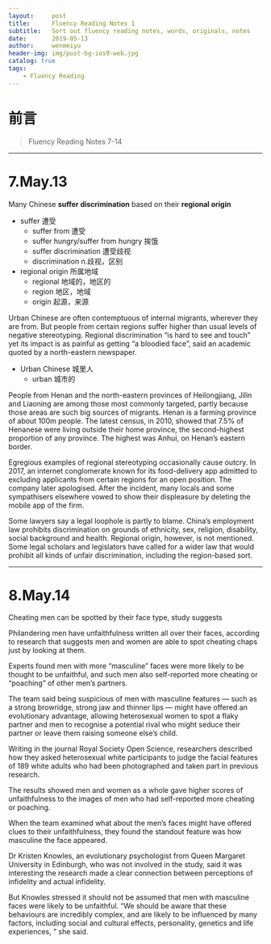```yaml
---
layout:     post
title:      Fluency Reading Notes 1
subtitle:   Sort out fluency reading notes, words, originals, notes
date:       2019-05-13
author:     wenmeiyu
header-img: img/post-bg-ios9-web.jpg
catalog: true
tags:
    - Fluency Reading
---
```

# 前言

>Fluency Reading Notes 7-14

---
# 7.May.13

Many Chinese **suffer discrimination** based on their **regional origin**
- suffer 遭受
	- suffer from 遭受
	- suffer hungry/suffer from hungry  挨饿
	- suffer discrimination 遭受歧视
	- discrimination n.歧视，区别
- regional origin 所属地域
	- regional  地域的，地区的
	- region  地区，地域
	- origin 起源，来源

Urban Chinese are often contemptuous of internal migrants, wherever they are from. But people from certain regions suffer higher than usual levels of negative stereotyping. Regional discrimination “is hard to see and touch” yet its impact is as painful as getting “a bloodied face”, said an academic quoted by a north-eastern newspaper.
- Urban Chinese 城里人
	- urban 城市的

People from Henan and the north-eastern provinces of Heilongjiang, Jilin and Liaoning are among those most commonly targeted, partly because those areas are such big sources of migrants. Henan is a farming province of about 100m people. The latest census, in 2010, showed that 7.5% of Henanese were living outside their home province, the second-highest proportion of any province. The highest was Anhui, on Henan’s eastern border.

Egregious examples of regional stereotyping occasionally cause outcry. In 2017, an internet conglomerate known for its food-delivery app admitted to excluding applicants from certain regions for an open position. The company later apologised. After the incident, many locals and some sympathisers elsewhere vowed to show their displeasure by deleting the mobile app of the firm.

Some lawyers say a legal loophole is partly to blame. China’s employment law prohibits discrimination on grounds of ethnicity, sex, religion, disability, social background and health. Regional origin, however, is not mentioned. Some legal scholars and legislators have called for a wider law that would prohibit all kinds of unfair discrimination, including the region-based sort.

---
# 8.May.14

Cheating men can be spotted by their face type, study suggests

Philandering men have unfaithfulness written all over their faces, according to research that suggests men and women are able to spot cheating chaps just by looking at them.

Experts found men with more “masculine” faces were more likely to be thought to be unfaithful, and such men also self-reported more cheating or “poaching” of other men’s partners.

The team said being suspicious of men with masculine features — such as a strong browridge, strong jaw and thinner lips — might have offered an evolutionary advantage, allowing heterosexual women to spot a flaky partner and men to recognise a potential rival who might seduce their partner or leave them raising someone else’s child.

Writing in the journal Royal Society Open Science, researchers described how they asked heterosexual white participants to judge the facial features of 189 white adults who had been photographed and taken part in previous research.

The results showed men and women as a whole gave higher scores of unfaithfulness to the images of men who had self-reported more cheating or poaching.

When the team examined what about the men’s faces might have offered clues to their unfaithfulness, they found the standout feature was how masculine the face appeared.

Dr Kristen Knowles, an evolutionary psychologist from Queen Margaret University in Edinburgh, who was not involved in the study, said it was interesting the research made a clear connection between perceptions of infidelity and actual infidelity.

But Knowles stressed it should not be assumed that men with masculine faces were likely to be unfaithful. “We should be aware that these behaviours are incredibly complex, and are likely to be influenced by many factors, including social and cultural effects, personality, genetics and life experiences, ” she said.



